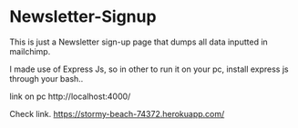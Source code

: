 # Newsletter-Signup

This is just a Newsletter sign-up page that dumps all data inputted in mailchimp.

I made use of Express Js, so in other to run it on your pc, install express js through your bash..


link on pc 
http://localhost:4000/



Check link.
https://stormy-beach-74372.herokuapp.com/
